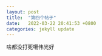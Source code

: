 ```yaml
---
layout: post
title:  "第四个帖子"
date:   2022-03-22 20:41:53 +0800
categories: jekyll update
---
```



啥都没打死噶伟光好
